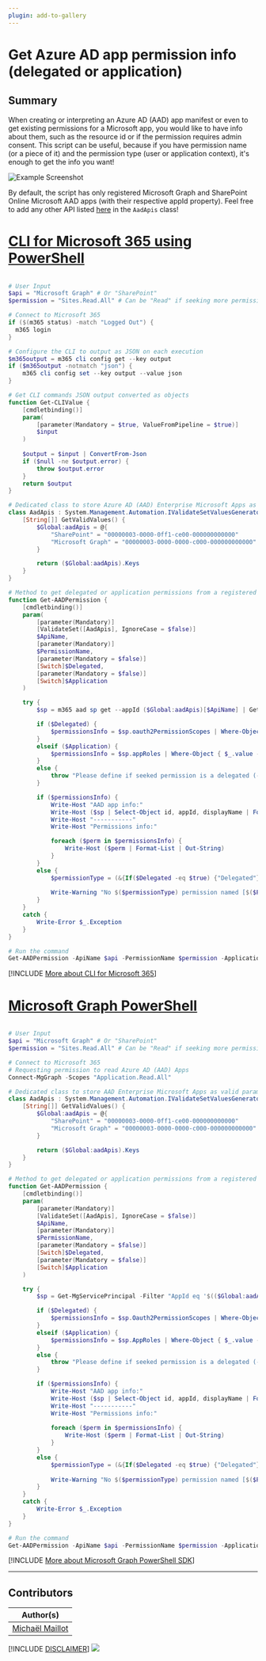 ```yaml
---
plugin: add-to-gallery
---
```


# Get Azure AD app permission info (delegated or application)

## Summary

When creating or interpreting an Azure AD (AAD) app manifest or even to get existing permissions for a Microsoft app, you would like to have info about them, such as the resource id or if the permission requires admin consent. This script can be useful, because if you have permission name (or a piece of it) and the permission type (user or application context), it's enough to get the info you want!

![Example Screenshot](assets/example.png)

By default, the script has only registered Microsoft Graph and SharePoint Online Microsoft AAD apps (with their respective appId property). Feel free to add any other API listed [here](https://docs.microsoft.com/en-us/troubleshoot/azure/active-directory/verify-first-party-apps-sign-in#application-ids-for-commonly-used-microsoft-applications) in the `AadApis` class!


# [CLI for Microsoft 365 using PowerShell](#tab/cli-m365-ps)

```powershell

# User Input
$api = "Microsoft Graph" # Or "SharePoint"
$permission = "Sites.Read.All" # Can be "Read" if seeking more permissions

# Connect to Microsoft 365
if ($(m365 status) -match "Logged Out") {
  m365 login
}

# Configure the CLI to output as JSON on each execution
$m365output = m365 cli config get --key output
if ($m365output -notmatch "json") {
    m365 cli config set --key output --value json
}

# Get CLI commands JSON output converted as objects
function Get-CLIValue {
    [cmdletbinding()]
    param(
        [parameter(Mandatory = $true, ValueFromPipeline = $true)]
        $input
    )
    
    $output = $input | ConvertFrom-Json
    if ($null -ne $output.error) {
        throw $output.error
    }
    return $output
}

# Dedicated class to store Azure AD (AAD) Enterprise Microsoft Apps as valid param inputs 
class AadApis : System.Management.Automation.IValidateSetValuesGenerator {
    [String[]] GetValidValues() {
        $Global:aadApis = @{
            "SharePoint" = "00000003-0000-0ff1-ce00-000000000000"
            "Microsoft Graph" = "00000003-0000-0000-c000-000000000000"
        }

        return ($Global:aadApis).Keys
    }
}

# Method to get delegated or application permissions from a registered AAD MS App, based on name
function Get-AADPermission {
    [cmdletbinding()]
    param(
        [parameter(Mandatory)]
        [ValidateSet([AadApis], IgnoreCase = $false)]
        $ApiName,
        [parameter(Mandatory)]
        $PermissionName,
        [parameter(Mandatory = $false)]
        [Switch]$Delegated,
        [parameter(Mandatory = $false)]
        [Switch]$Application
    )

    try {
        $sp = m365 aad sp get --appId ($Global:aadApis)[$ApiName] | Get-CLIValue

        if ($Delegated) {
            $permissionsInfo = $sp.oauth2PermissionScopes | Where-Object { $_.value -match $PermissionName }
        }
        elseif ($Application) {
            $permissionsInfo = $sp.appRoles | Where-Object { $_.value -match $PermissionName }
        }
        else {
            throw "Please define if seeked permission is a delegated (-Scope) or an application (-Role) one"
        }

        if ($permissionsInfo) {
            Write-Host "AAD app info:"
            Write-Host ($sp | Select-Object id, appId, displayName | Format-List | Out-String)
            Write-Host "-----------"
            Write-Host "Permissions info:"

            foreach ($perm in $permissionsInfo) {
                Write-Host ($perm | Format-List | Out-String)
            }
        }
        else {
            $permissionType = (&{If($Delegated -eq $true) {"Delegated"} Else {"Application"}})
            
            Write-Warning "No $($permissionType) permission named [$($PermissionName)] found for $($ApiName) App"
        }
    }
    catch {
        Write-Error $_.Exception
    }
}

# Run the command
Get-AADPermission -ApiName $api -PermissionName $permission -Application

```
[!INCLUDE [More about CLI for Microsoft 365](../../docfx/includes/MORE-CLIM365.md)]


# [Microsoft Graph PowerShell](#tab/graphps)

```powershell

# User Input
$api = "Microsoft Graph" # Or "SharePoint"
$permission = "Sites.Read.All" # Can be "Read" if seeking more permissions

# Connect to Microsoft 365
# Requesting permission to read Azure AD (AAD) Apps
Connect-MgGraph -Scopes "Application.Read.All"

# Dedicated class to store AAD Enterprise Microsoft Apps as valid param inputs 
class AadApis : System.Management.Automation.IValidateSetValuesGenerator {
    [String[]] GetValidValues() {
        $Global:aadApis = @{
            "SharePoint" = "00000003-0000-0ff1-ce00-000000000000"
            "Microsoft Graph" = "00000003-0000-0000-c000-000000000000"
        }

        return ($Global:aadApis).Keys
    }
}

# Method to get delegated or application permissions from a registered AAD MS App, based on name
function Get-AADPermission {
    [cmdletbinding()]
    param(
        [parameter(Mandatory)]
        [ValidateSet([AadApis], IgnoreCase = $false)]
        $ApiName,
        [parameter(Mandatory)]
        $PermissionName,
        [parameter(Mandatory = $false)]
        [Switch]$Delegated,
        [parameter(Mandatory = $false)]
        [Switch]$Application
    )

    try {
        $sp = Get-MgServicePrincipal -Filter "AppId eq '$(($Global:aadApis)[$ApiName])'"

        if ($Delegated) {
            $permissionsInfo = $sp.Oauth2PermissionScopes | Where-Object { $_.value -match $PermissionName }
        }
        elseif ($Application) {
            $permissionsInfo = $sp.AppRoles | Where-Object { $_.value -match $PermissionName }
        }
        else {
            throw "Please define if seeked permission is a delegated (-Scope) or an application (-Role) one"
        }

        if ($permissionsInfo) {
            Write-Host "AAD app info:"
            Write-Host ($sp | Select-Object id, appId, displayName | Format-List | Out-String)
            Write-Host "-----------"
            Write-Host "Permissions info:"
            
            foreach ($perm in $permissionsInfo) {
                Write-Host ($perm | Format-List | Out-String)
            }
        }
        else {
            $permissionType = (&{If($Delegated -eq $true) {"Delegated"} Else {"Application"}})
            
            Write-Warning "No $($permissionType) permission named [$($PermissionName)] found for $($ApiName) App"
        }
    }
    catch {
        Write-Error $_.Exception
    }
}

# Run the command
Get-AADPermission -ApiName $api -PermissionName $permission -Application

```
[!INCLUDE [More about Microsoft Graph PowerShell SDK](../../docfx/includes/MORE-GRAPHSDK.md)]
***


## Contributors

| Author(s)                                            |
|------------------------------------------------------|
| [Michaël Maillot](https://github.com/michaelmaillot) |


[!INCLUDE [DISCLAIMER](../../docfx/includes/DISCLAIMER.md)]
<img src="https://pnptelemetry.azurewebsites.net/script-samples/scripts/aad-get-app-permission" aria-hidden="true" />